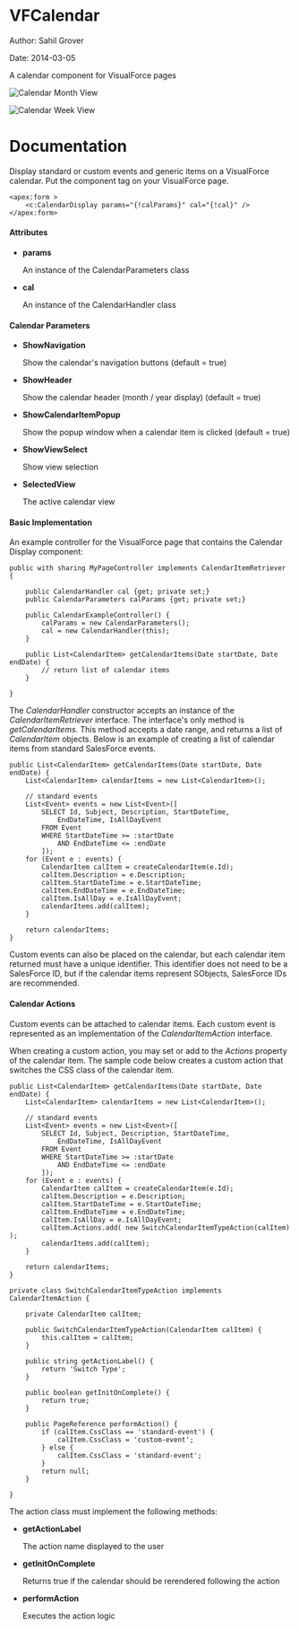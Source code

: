 VFCalendar
==========

Author: Sahil Grover

Date:   2014-03-05

A calendar component for VisualForce pages

![Calendar Month View](https://raw.github.com/sxg133/VFCalendar/master/calendar_month_view.png)

![Calendar Week View](https://raw.github.com/sxg133/VFCalendar/master/calendar_week_view.png)

Documentation
=============

Display standard or custom events and generic items on a VisualForce calendar.  Put the component tag on your VisualForce page.

    <apex:form >
        <c:CalendarDisplay params="{!calParams}" cal="{!cal}" />
	</apex:form>
    
#### Attributes

*  __params__

    An instance of the CalendarParameters class
    
*  __cal__

    An instance of the CalendarHandler class
    
#### Calendar Parameters

*   __ShowNavigation__

    Show the calendar's navigation buttons (default = true)

*   __ShowHeader__

    Show the calendar header (month / year display) (default = true)

*   __ShowCalendarItemPopup__

    Show the popup window when a calendar item is clicked (default = true)

*   __ShowViewSelect__

    Show view selection

*   __SelectedView__

    The active calendar view
    
#### Basic Implementation

An example controller for the VisualForce page that contains the Calendar Display component:

    public with sharing MyPageController implements CalendarItemRetriever {

        public CalendarHandler cal {get; private set;}
    	public CalendarParameters calParams {get; private set;}
    
    	public CalendarExampleController() {
    		calParams = new CalendarParameters();
    		cal = new CalendarHandler(this);
    	}
        
        public List<CalendarItem> getCalendarItems(Date startDate, Date endDate) {
            // return list of calendar items
        }
    
    }
    
The *CalendarHandler* constructor accepts an instance of the *CalendarItemRetriever* interface.  The interface's only method is *getCalendarItems*.  This method accepts a date range, and returns a list of *CalendarItem* objects.  Below is an example of creating a list of calendar items from standard SalesForce events.

    public List<CalendarItem> getCalendarItems(Date startDate, Date endDate) {
    	List<CalendarItem> calendarItems = new List<CalendarItem>();

		// standard events
		List<Event> events = new List<Event>([
			SELECT Id, Subject, Description, StartDateTime,
				EndDateTime, IsAllDayEvent
			FROM Event
			WHERE StartDateTime >= :startDate
				AND EndDateTime <= :endDate
			]);
		for (Event e : events) {
			CalendarItem calItem = createCalendarItem(e.Id);
        	calItem.Description = e.Description;
    		calItem.StartDateTime = e.StartDateTime;
    		calItem.EndDateTime = e.EndDateTime;
    		calItem.IsAllDay = e.IsAllDayEvent;
			calendarItems.add(calItem);
		}

		return calendarItems;
	}
    
Custom events can also be placed on the calendar, but each calendar item returned must have a unique identifier.  This identifier does not need to be a SalesForce ID, but if the calendar items represent SObjects, SalesForce IDs are recommended.

#### Calendar Actions

Custom events can be attached to calendar items.  Each custom event is represented as an implementation of the *CalendarItemAction* interface.

When creating a custom action, you may set or add to the *Actions* property of the calendar item.  The sample code below creates a custom action that switches the CSS class of the calendar item.


    public List<CalendarItem> getCalendarItems(Date startDate, Date endDate) {
		List<CalendarItem> calendarItems = new List<CalendarItem>();

		// standard events
		List<Event> events = new List<Event>([
			SELECT Id, Subject, Description, StartDateTime,
				EndDateTime, IsAllDayEvent
			FROM Event
			WHERE StartDateTime >= :startDate
				AND EndDateTime <= :endDate
			]);
		for (Event e : events) {
			CalendarItem calItem = createCalendarItem(e.Id);
        	calItem.Description = e.Description;
    		calItem.StartDateTime = e.StartDateTime;
    		calItem.EndDateTime = e.EndDateTime;
    		calItem.IsAllDay = e.IsAllDayEvent;
			calItem.Actions.add( new SwitchCalendarItemTypeAction(calItem) );
			calendarItems.add(calItem);
		}
        
    	return calendarItems;
    }
    
    private class SwitchCalendarItemTypeAction implements CalendarItemAction {

		private CalendarItem calItem;

		public SwitchCalendarItemTypeAction(CalendarItem calItem) {
			this.calItem = calItem;
		}

		public string getActionLabel() {
			return 'Switch Type';
		}

		public boolean getInitOnComplete() {
			return true;
		}

		public PageReference performAction() {
			if (calItem.CssClass == 'standard-event') {
				calItem.CssClass = 'custom-event';
			} else {
				calItem.CssClass = 'standard-event';
			}
			return null;
		}

	}
    
The action class must implement the following methods:

*   __getActionLabel__

    The action name displayed to the user

*   __getInitOnComplete__

    Returns true if the calendar should be rerendered following the action

*   __performAction__

    Executes the action logic
